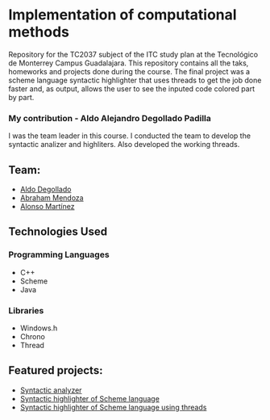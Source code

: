 # Implementation of computational methods
Repository for the TC2037 subject of the ITC study plan at the Tecnológico de Monterrey Campus Guadalajara. This repository contains all the taks, homeworks and projects done during the course. The final project was a scheme language syntactic highlighter that uses threads to get the job done faster and, as output, allows the user to see the inputed code colored part by part.

### My contribution - Aldo Alejandro Degollado Padilla
I was the team leader in this course. I conducted the team to develop the syntactic analizer and highliters. Also developed the working threads.

## Team:
- [Aldo Degollado](https://github.com/Diplex09)
- [Abraham Mendoza](https://github.com/Abraham935/)
- [Alonso Martínez](https://github.com/AlonsoMtzG/)

Technologies Used
---------------
### Programming Languages
- C++
- Scheme
- Java
### Libraries
- Windows.h
- Chrono
- Thread

## Featured projects:
- [Syntactic analyzer](./Tarea3.2)
- [Syntactic highlighter of Scheme language](/ActividadIntegradora3.4)
- [Syntactic highlighter of Scheme language using threads](./ActividadIntegradora5.3)
